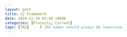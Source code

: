 ```yaml
---
layout: post
title: C2 Framework
date: 2024-12-24 03:40 +0000
categories: [Projects, Current]
tags: [TAG]     # TAG names should always be lowercase
---
```

